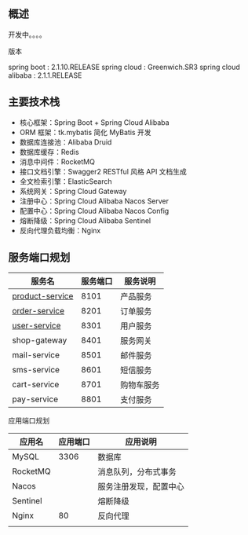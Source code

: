 ## 概述

开发中。。。。

版本

spring boot : 2.1.10.RELEASE
spring cloud : Greenwich.SR3
spring cloud alibaba : 2.1.1.RELEASE



## 主要技术栈

-  核心框架：Spring Boot + Spring Cloud Alibaba
-  ORM 框架：tk.mybatis 简化 MyBatis 开发
-  数据库连接池：Alibaba Druid
-  数据库缓存：Redis
-  消息中间件：RocketMQ
-  接口文档引擎：Swagger2 RESTful 风格 API 文档生成
-  全文检索引擎：ElasticSearch
-  系统网关：Spring Cloud Gateway
-  注册中心：Spring Cloud Alibaba Nacos Server
-  配置中心：Spring Cloud Alibaba Nacos Config 
-  熔断降级：Spring Cloud Alibaba Sentinel 
-  反向代理负载均衡：Nginx 

## 服务端口规划

| 服务名                                                       | 服务端口 | 服务说明   |
| ------------------------------------------------------------ | -------- | ---------- |
| [product-service](https://github.com/QiuCarson/spring-cloud-alibaba-shop/tree/master/shop-product-center/product-service) | 8101     | 产品服务   |
| [order-service](https://github.com/QiuCarson/spring-cloud-alibaba-shop/tree/master/shop-order-center/order-service) | 8201     | 订单服务   |
| [user-service](https://github.com/QiuCarson/spring-cloud-alibaba-shop/tree/master/shop-user-center/user-service) | 8301     | 用户服务   |
| shop-gateway                                                 | 8401     | 服务网关   |
| mail-service                                                 | 8501     | 邮件服务   |
| sms-service                                                  | 8601     | 短信服务   |
| cart-service                                                 | 8701     | 购物车服务 |
| pay-service                                                  | 8801     | 支付服务   |

应用端口规划

| 应用名   | 应用端口 | 应用说明               |
| -------- | -------- | ---------------------- |
| MySQL    | 3306     | 数据库                 |
| RocketMQ |          | 消息队列，分布式事务   |
| Nacos    |          | 服务注册发现，配置中心 |
| Sentinel |          | 熔断降级               |
| Nginx    | 80       | 反向代理               |
|          |          |                        |

